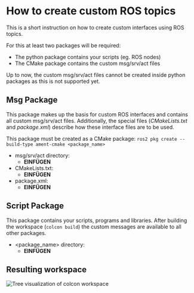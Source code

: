 # How to create custom ROS topics
This is a short instruction on how to create custom interfaces using ROS topics.  

For this at least two packages will be required:
* The python package contains your scripts (eg. ROS nodes)
* The CMake package contains the custom msg/srv/act files  

Up to now, the custom msg/srv/act files cannot be created inside python packages as this is not supported yet.  

## Msg Package
This package makes up the basis for custom ROS interfaces and contains all custom msg/srv/act files. Additionally, the special files (_CMakeLists.txt_ and _package.xml_) describe how these interface files are to be used.  

This package must be created as a CMake package: `ros2 pkg create --build-type ament-cmake <package_name>`  

* msg/srv/act directory:
  * __EINFÜGEN__
* CMakeLists.txt:
  * __EINFÜGEN__
* package.xml:
  * __EINFÜGEN__


## Script Package
This package contains your scripts, programs and libraries. After building the workspace (`colcon build`) the custom messages are available to all other packages.  

* <package_name> directory:
  * __EINFÜGEN__

## Resulting workspace
![Tree visualization of colcon workspace](https://github.com/patrickw135/LibsDLR/blob/master/Documentation/libs1.png?raw=true)  
